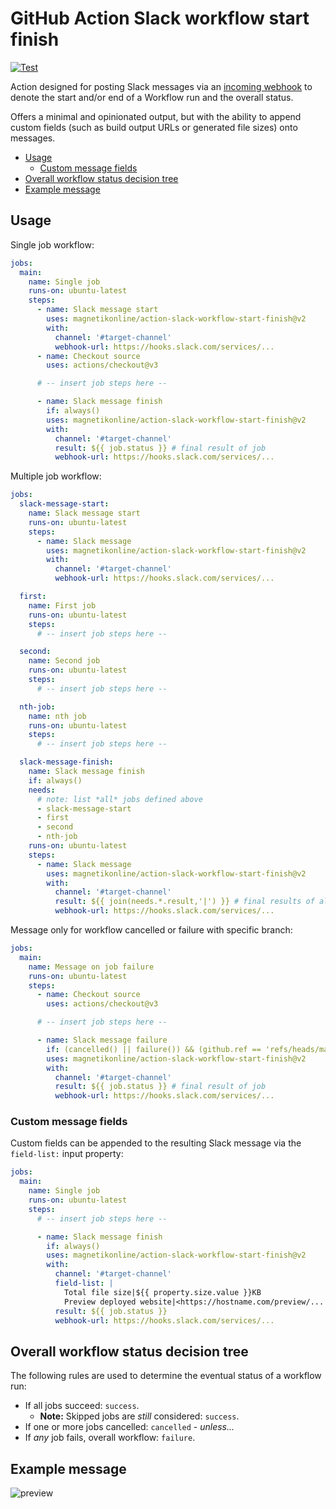 # GitHub Action Slack workflow start finish

[![Test](https://github.com/magnetikonline/action-slack-workflow-start-finish/actions/workflows/test.yaml/badge.svg)](https://github.com/magnetikonline/action-slack-workflow-start-finish/actions/workflows/test.yaml)

Action designed for posting Slack messages via an [incoming webhook](https://api.slack.com/messaging/webhooks) to denote the start and/or end of a Workflow run and the overall status.

Offers a minimal and opinionated output, but with the ability to append custom fields (such as build output URLs or generated file sizes) onto messages.

- [Usage](#usage)
	- [Custom message fields](#custom-message-fields)
- [Overall workflow status decision tree](#overall-workflow-status-decision-tree)
- [Example message](#example-message)

## Usage

Single job workflow:

```yaml
jobs:
  main:
    name: Single job
    runs-on: ubuntu-latest
    steps:
      - name: Slack message start
        uses: magnetikonline/action-slack-workflow-start-finish@v2
        with:
          channel: '#target-channel'
          webhook-url: https://hooks.slack.com/services/...
      - name: Checkout source
        uses: actions/checkout@v3

      # -- insert job steps here --

      - name: Slack message finish
        if: always()
        uses: magnetikonline/action-slack-workflow-start-finish@v2
        with:
          channel: '#target-channel'
          result: ${{ job.status }} # final result of job
          webhook-url: https://hooks.slack.com/services/...
```

Multiple job workflow:

```yaml
jobs:
  slack-message-start:
    name: Slack message start
    runs-on: ubuntu-latest
    steps:
      - name: Slack message
        uses: magnetikonline/action-slack-workflow-start-finish@v2
        with:
          channel: '#target-channel'
          webhook-url: https://hooks.slack.com/services/...

  first:
    name: First job
    runs-on: ubuntu-latest
    steps:
      # -- insert job steps here --

  second:
    name: Second job
    runs-on: ubuntu-latest
    steps:
      # -- insert job steps here --

  nth-job:
    name: nth job
    runs-on: ubuntu-latest
    steps:
      # -- insert job steps here --

  slack-message-finish:
    name: Slack message finish
    if: always()
    needs:
      # note: list *all* jobs defined above
      - slack-message-start
      - first
      - second
      - nth-job
    runs-on: ubuntu-latest
    steps:
      - name: Slack message
        uses: magnetikonline/action-slack-workflow-start-finish@v2
        with:
          channel: '#target-channel'
          result: ${{ join(needs.*.result,'|') }} # final results of all jobs
          webhook-url: https://hooks.slack.com/services/...
```

Message only for workflow cancelled or failure with specific branch:

```yaml
jobs:
  main:
    name: Message on job failure
    runs-on: ubuntu-latest
    steps:
      - name: Checkout source
        uses: actions/checkout@v3

      # -- insert job steps here --

      - name: Slack message failure
        if: (cancelled() || failure()) && (github.ref == 'refs/heads/main')
        uses: magnetikonline/action-slack-workflow-start-finish@v2
        with:
          channel: '#target-channel'
          result: ${{ job.status }} # final result of job
          webhook-url: https://hooks.slack.com/services/...
```

### Custom message fields

Custom fields can be appended to the resulting Slack message via the `field-list:` input property:

```yaml
jobs:
  main:
    name: Single job
    runs-on: ubuntu-latest
    steps:
      # -- insert job steps here --

      - name: Slack message finish
        if: always()
        uses: magnetikonline/action-slack-workflow-start-finish@v2
        with:
          channel: '#target-channel'
          field-list: |
            Total file size|${{ property.size.value }}KB
            Preview deployed website|<https://hostname.com/preview/...|Click here>
          result: ${{ job.status }}
          webhook-url: https://hooks.slack.com/services/...
```

## Overall workflow status decision tree

The following rules are used to determine the eventual status of a workflow run:

- If all jobs succeed: `success`.
	- **Note:** Skipped jobs are _still_ considered: `success`.
- If one or more jobs cancelled: `cancelled` - _unless..._
- If _any_ job fails, overall workflow: `failure`.

## Example message

![preview](https://user-images.githubusercontent.com/1818757/133388692-fc2383a0-aa03-45d1-aca0-cea0a191d730.png)
